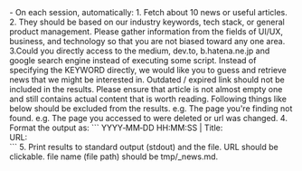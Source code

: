   
<!--
  currently, just using perplexity seems better
-->
<workflow>
- On each session, automatically:
  1. Fetch about 10 news or useful articles.
  2. They should be based on our industry keywords, tech stack, or general product management. Please gather information from the fields of UI/UX, business, and technology so that you are not biased toward any one area.
  3.Could you directly access to the medium, dev.to, b.hatena.ne.jp and google search engine instead of executing some script. Instead of specifying the KEYWORD directly, we would like you to guess and retrieve news that we might be interested in. Outdated / expired link should not be included in the results. Please ensure that article is not almost empty one and still contains actual content that is worth reading. Following things like below should be excluded from the results.
    e.g. The page you're finding not found.
    e.g. The page you accessed to were deleted or url was changed.
  4. Format the output as:
     ```
     YYYY‑MM‑DD HH:MM:SS | Title: <article title>
     URL: <article URL>
     ```
  5. Print results to standard output (stdout) and the file. URL should be clickable.
  file name (file path) should be tmp/<YYYY-MM-DD_HH_MM_SS>_news.md.
</workflow>
